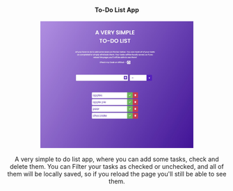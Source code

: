 <h4 align="center">To-Do List App</h4>

<p align="center"><img  width="70%" src="https://github.com/marco-faltoni/todo-projects/blob/master/screen.jpg"></p>

<p align="center">A very simple to do list app, where you can add some tasks, check and delete them. You can Filter your tasks as checked or unchecked, and all of them will be locally saved, so if you reload the page you'll still be able to see them.</p>